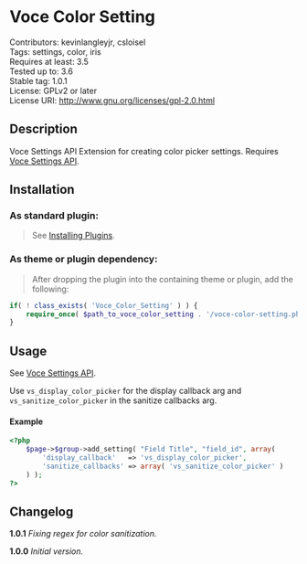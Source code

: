 Voce Color Setting
===================
Contributors: kevinlangleyjr, csloisel  
Tags: settings, color, iris  
Requires at least: 3.5  
Tested up to: 3.6  
Stable tag: 1.0.1  
License: GPLv2 or later  
License URI: http://www.gnu.org/licenses/gpl-2.0.html  

## Description
Voce Settings API Extension for creating color picker settings. Requires [Voce Settings API](https://github.com/voceconnect/voce-settings-api).

## Installation

### As standard plugin:
> See [Installing Plugins](http://codex.wordpress.org/Managing_Plugins#Installing_Plugins).

### As theme or plugin dependency:
> After dropping the plugin into the containing theme or plugin, add the following:
```php
if( ! class_exists( 'Voce_Color_Setting' ) ) {
    require_once( $path_to_voce_color_setting . '/voce-color-setting.php' );
}
```

## Usage
See [Voce Settings API](https://github.com/voceconnect/voce-settings-api). 

Use `vs_display_color_picker` for the display callback arg and `vs_sanitize_color_picker` in the sanitize callbacks arg.

#### Example

```php
<?php
    $page->$group->add_setting( "Field Title", "field_id", array(
        'display_callback'   => 'vs_display_color_picker',
        'sanitize_callbacks' => array( 'vs_sanitize_color_picker' )
    ) );
?>
```

## Changelog

**1.0.1**
*Fixing regex for color sanitization.*

**1.0.0**
*Initial version.*